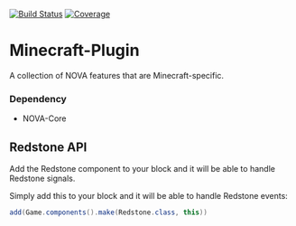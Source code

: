 [![Build Status](https://img.shields.io/travis/NOVA-Team/NOVA-Minecraft.svg?style=flat-square)](https://travis-ci.org/NOVA-Team/NOVA-Minecraft)
[![Coverage](https://img.shields.io/codecov/c/github/NOVA-Team/NOVA-Minecraft.svg?style=flat-square)](https://codecov.io/github/NOVA-Team/NOVA-Minecraft)

# Minecraft-Plugin
A collection of NOVA features that are Minecraft-specific.

### Dependency
* NOVA-Core

## Redstone API
Add the Redstone component to your block and it will be able to handle Redstone signals.

Simply add this to your block and it will be able to handle Redstone events:

```java
add(Game.components().make(Redstone.class, this))
```